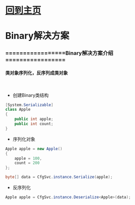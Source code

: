 # [回到主页](https://github.com/GGDevLee/UnityCfgService)
# Binary解决方案

### =================Binary解决方案介绍=================

#### 类对象序列化，反序列成类对象


</br>

- 创建Binary类结构

```csharp
[System.Serializable]
class Apple
{
    public int apple;
    public int count;
}
```

- 序列化对象

```csharp
Apple apple = new Apple()
{
    apple = 100,
    count = 200
};

byte[] data = CfgSvc.instance.Serialize(apple);
```

- 反序列化

```csharp
Apple apple = CfgSvc.instance.Deserialize<Apple>(data);
```
